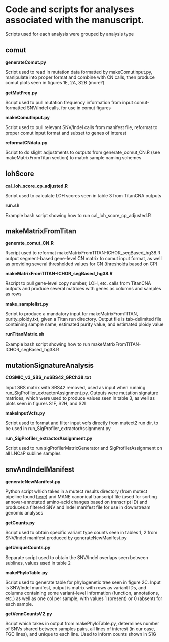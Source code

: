 # Code and scripts for analyses associated with the manuscript.

Scripts used for each analysis were grouped by analysis type

## comut

<strong>generateComut.py</strong>

Script used to read in mutation data formatted by makeComutInput.py, manipulate into proper format and combine with CN calls, then produce comut plots seen in figures 1E, 2A, S2B (more?)

<strong>getMutFreq.py</strong>

Script used to pull mutation frequency information from input comut-formatted SNV/Indel calls, for use in comut figures 

<strong>makeComutInput.py</strong>

Script used to pull relevant SNV/Indel calls from manifest file, reformat to proper comut input format and subset to genes of interest

<strong>reformatCNdata.py</strong>

Script to do slight adjustments to outputs from generate_comut_CN.R (see makeMatrixFromTitan section) to match sample naming schemes


## lohScore

<strong>cal_loh_score_cp_adjusted.R</strong>

Script used to calculate LOH scores seen in table 3 from TitanCNA outputs

<strong>run.sh</strong>

Example bash script showing how to run cal_loh_score_cp_adjusted.R

## makeMatrixFromTitan

<strong>generate_comut_CN.R</strong>

Rscript used to reformat makeMatrixFromTITAN-ICHOR_segBased_hg38.R output segment-based gene-level CN matrix to comut input format, as well as providing several thresholded values for CN (thresholds based on CP)

<strong>makeMatrixFromTITAN-ICHOR_segBased_hg38.R</strong>

Rscript to pull gene-level copy number, LOH, etc. calls from TitanCNA outputs and produce several matrices with genes as columns and samples as rows

<strong>make_samplelist.py</strong>

Script to produce a mandatory input for makeMatrixFromTITAN, purity_ploidy.txt, given a Titan run directory. Output file is tab-delimited file containing sample name, estimated purity value, and estimated ploidy value

<strong>runTitanMatrix.sh</strong>

Example bash script showing how to run makeMatrixFromTITAN-ICHOR_segBased_hg38.R

## mutationSignatureAnalysis

<strong>COSMIC_v3_SBS_noSBS42_GRCh38.txt</strong>

Input SBS matrix with SBS42 removed, used as input when running run_SigProfiler_extractorAssignment.py. Outputs were mutation signature matrices, which were used to produce values seen in table 3, as well as plots seen in figures S1F, S2H, and S2I

<strong>makeInputVcfs.py</strong>

Script used to format and filter input vcfs directly from mutect2 run dir, to be used in run_SigProfiler_extractorAssignment.py 

<strong>run_SigProfiler_extractorAssignment.py</strong>

Script used to run sigProfilerMatrixGenerator and SigProfilerAssignment on all LNCaP subline samples

## snvAndIndelManifest

<strong>generateNewManifest.py</strong>

Python script which takes in a mutect results directory (from mutect pipeline found [here](https://github.com/GavinHaLab/LNCaP-subline-paper/blob/main/pipelines/mutect/mutect2_bq.snakefile)) and MANE canonical transcript file (used for sorting annovar-annotated amino-acid changes based on transcript ID) and produces a filtered SNV and Indel manifest file for use in downstream genomic analyses

<strong>getCounts.py</strong>

Script used to obtain specific variant type counts seen in tables 1, 2 from SNV/Indel manifest produced by generateNewManifest.py

<strong>getUniqueCounts.py</strong>

Separate script used to obtain the SNV/Indel overlaps seen between sublines, values used in table 2


<strong>makePhyloTable.py</strong>

Script used to generate table for phylogenetic tree seen in figure 2C. Input is SNV/Indel manifest, output is matrix with rows as variant IDs, and columns containing some variant-level information (function, annotations, etc.) as well as one col per sample, with values 1 (present) or 0 (absent) for each sample. 

<strong>getVennCountsV2.py</strong>

Script which takes in output from makePhyloTable.py, determines number of SNVs shared between samples pairs, all lines of interest (in our case, FGC lines), and unique to each line. Used to inform counts shown in S1G


